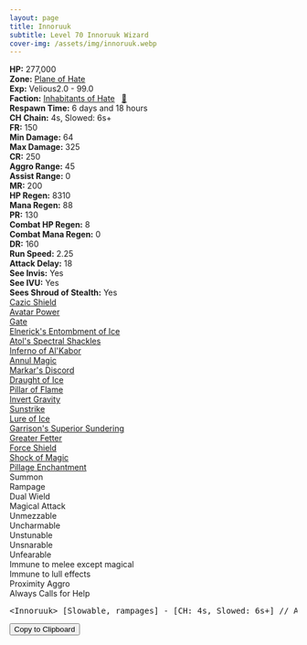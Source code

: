 ```yaml
---
layout: page
title: Innoruuk
subtitle: Level 70 Innoruuk Wizard
cover-img: /assets/img/innoruuk.webp
---
```


<div class="info-section">
<div class="info-item"><strong>HP:</strong> 277,000</div>
<div class="info-item"><strong>Zone:</strong> <a href="https://www.pqdi.cc/zone/76" target="_blank">Plane of Hate</a></div>
<div class="info-item"><strong>Exp:</strong> Velious2.0 - 99.0</div>
<div class="info-item"><strong>Faction:</strong> <a href="https://www.pqdi.cc/faction/425" target="_blank">Inhabitants of Hate</a>&nbsp;&nbsp;&nbsp;<a href="https://www.pqdi.cc/npc/76007" target="_blank" title="View NPC on PQDI">🔗</a></div>
</div>

<div class="info-lockout">
<div class="info-lockoutitem"><strong>Respawn Time:</strong> 6 days and 18 hours </div>
<div class="info-lockoutitem"><strong>CH Chain:</strong> 4s, Slowed: 6s+</div>
</div>

<div class="stats-grid">
<div class="stats-row">
<div class="stats-cell"><strong>FR:</strong> 150</div>
<div class="stats-cell"><strong>Min Damage:</strong> 64</div>
<div class="stats-cell"><strong>Max Damage:</strong> 325</div>
</div>
<div class="stats-row">
<div class="stats-cell"><strong>CR:</strong> 250</div>
<div class="stats-cell"><strong>Aggro Range:</strong> 45</div>
<div class="stats-cell"><strong>Assist Range:</strong> 0</div>
</div>
<div class="stats-row">
<div class="stats-cell"><strong>MR:</strong> 200</div>
<div class="stats-cell"><strong>HP Regen:</strong> 8310</div>
<div class="stats-cell"><strong>Mana Regen:</strong> 88</div>
</div>
<div class="stats-row">
<div class="stats-cell"><strong>PR:</strong> 130</div>
<div class="stats-cell"><strong>Combat HP Regen:</strong> 8</div>
<div class="stats-cell"><strong>Combat Mana Regen:</strong> 0</div>
</div>
<div class="stats-row">
<div class="stats-cell"><strong>DR:</strong> 160</div>
<div class="stats-cell"><strong>Run Speed:</strong> 2.25</div>
<div class="stats-cell"><strong>Attack Delay:</strong> 18</div>
</div>
<div class="stats-row">
<div class="stats-cell"><strong>See Invis:</strong> Yes</div>
<div class="stats-cell"><strong>See IVU:</strong> Yes</div>
<div class="stats-cell"><strong>Sees Shroud of Stealth:</strong> Yes</div>
</div>
</div>

<div class="spell-grid">
<div class="spell-cell"><a href="https://www.pqdi.cc/spell/798" target="_blank">Cazic Shield</a></div>
<div class="spell-cell"><a href="https://www.pqdi.cc/spell/808" target="_blank">Avatar Power</a></div>
<div class="spell-cell"><a href="https://www.pqdi.cc/spell/36" target="_blank">Gate</a></div>
<div class="spell-cell"><a href="https://www.pqdi.cc/spell/2554" target="_blank">Elnerick's Entombment of Ice</a></div>
<div class="spell-cell"><a href="https://www.pqdi.cc/spell/1631" target="_blank">Atol's Spectral Shackles</a></div>
<div class="spell-cell"><a href="https://www.pqdi.cc/spell/1650" target="_blank">Inferno of Al'Kabor</a></div>
<div class="spell-cell"><a href="https://www.pqdi.cc/spell/1526" target="_blank">Annul Magic</a></div>
<div class="spell-cell"><a href="https://www.pqdi.cc/spell/1635" target="_blank">Markar's Discord</a></div>
<div class="spell-cell"><a href="https://www.pqdi.cc/spell/1641" target="_blank">Draught of Ice</a></div>
<div class="spell-cell"><a href="https://www.pqdi.cc/spell/1644" target="_blank">Pillar of Flame</a></div>
<div class="spell-cell"><a href="https://www.pqdi.cc/spell/1636" target="_blank">Invert Gravity</a></div>
<div class="spell-cell"><a href="https://www.pqdi.cc/spell/1658" target="_blank">Sunstrike</a></div>
<div class="spell-cell"><a href="https://www.pqdi.cc/spell/1769" target="_blank">Lure of Ice</a></div>
<div class="spell-cell"><a href="https://www.pqdi.cc/spell/2884" target="_blank">Garrison's Superior Sundering</a></div>
<div class="spell-cell"><a href="https://www.pqdi.cc/spell/3194" target="_blank">Greater Fetter</a></div>
<div class="spell-cell"><a href="https://www.pqdi.cc/spell/3301" target="_blank">Force Shield</a></div>
<div class="spell-cell"><a href="https://www.pqdi.cc/spell/3191" target="_blank">Shock of Magic</a></div>
<div class="spell-cell"><a href="https://www.pqdi.cc/spell/25" target="_blank">Pillage Enchantment</a></div>
</div>

<div class="ability-grid">
<div class="ability-cell">Summon</div>
<div class="ability-cell">Rampage</div>
<div class="ability-cell">Dual Wield</div>
<div class="ability-cell">Magical Attack</div>
<div class="ability-cell">Unmezzable</div>
<div class="ability-cell">Uncharmable</div>
<div class="ability-cell">Unstunable</div>
<div class="ability-cell">Unsnarable</div>
<div class="ability-cell">Unfearable</div>
<div class="ability-cell">Immune to melee except magical</div>
<div class="ability-cell">Immune to lull effects</div>
<div class="ability-cell">Proximity Aggro</div>
<div class="ability-cell">Always Calls for Help</div>
</div>

<div class="copy-text-container"><pre class="copy-text-content" id="copy-box">&lt;Innoruuk&gt; [Slowable, rampages] - [CH: 4s, Slowed: 6s+] // Avatar Power (PBAOE, 75 rng, unresistable, 36s CD): 100 dmg knockback + 1 slot dispel // Dispel (single target, unresistable, proc): 4 slot dispel | **Make sure everyone has levitation! Keep junk buff in top slot**</pre><button class="copy-button" onclick="copyText('copy-box')">Copy to Clipboard</button></div>